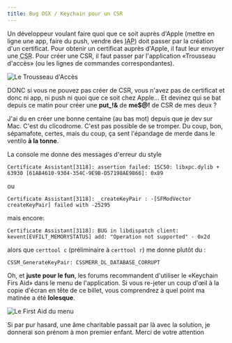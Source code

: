 ```yaml
---
title: Bug OSX / Keychain pour un CSR
---
```


Un développeur voulant faire quoi que ce soit auprès d'Apple (mettre en ligne une app, faire du push, vendre des <acronym title="In-app Purchase">IAP</acronym>) doit passer par la création d'un certificat. Pour obtenir un certificat auprès d'Apple, il faut leur envoyer une <acronym title="Certificate Signing Request">CSR</acronym>. Pour créer une CSR, il faut passer par l'application «Trousseau d'accès» (ou les lignes de commandes correspondantes).

![Le Trousseau d'Accès]({{site.baseurl}}/images/bug_osx_keychain.png)

DONC si vous ne pouvez pas créer de CSR, vous n'avez pas de certificat et donc ni app, ni push ni quoi que ce soit chez Apple... Et devinez qui se bat depuis ce matin pour créer une **put_!&** de **me$@!** de CSR de mes deux ?

J'ai du en créer une bonne centaine (au bas mot) depuis que je dev sur Mac. C'est du clicodrome. C'est pas possible de se tromper. Du coup, bon, sépamafote, certes, mais du coup, ça sent l'épandage de merde dans le ventilo **à la tonne**.

La console me donne des messages d'erreur du style

    Certificate Assistant[3118]: assertion failed: 15C50: libxpc.dylib + 63930 [61AB4610-9304-354C-9E9B-D57198AE9866]: 0x89

ou

    Certificate Assistant[3118]: _createKeyPair : -[SFModVector createKeyPair] failed with -25295

mais encore:

    Certificate Assistant[3118]: BUG in libdispatch client: kevent[EVFILT_MEMORYSTATUS] add: "Operation not supported" - 0x2d

alors que `certtool c` (préliminaire à `certtool r`) me donne plutôt du :

    CSSM_GenerateKeyPair: CSSMERR_DL_DATABASE_CORRUPT

Oh, et **juste pour le fun**, les forums recommandent d'utiliser le «Keychain Firs Aid» dans le menu de l'application. Si vous re-jeter un coup d'œil à la copie d'écran en tête de ce billet, vous comprendrez à quel point ma matinée a été **lolesque**.

![Le First Aid du menu]({{site.baseurl}}/images/bug_osx_keychain_2.png)


Si par pur hasard, une âme charitable passait par là avec la solution, je donnerai son prénom à mon premier enfant. Merci de votre attention
